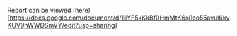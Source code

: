 Report can be viewed (here)[https://docs.google.com/document/d/1iiYF5kKkBf0HmMtK6sj1so55avul6kvKUV9hWWDSmVY/edit?usp=sharing]